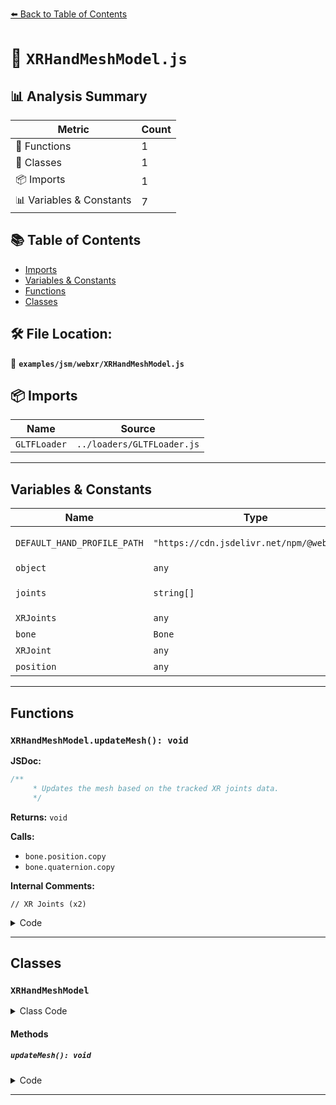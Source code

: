 [⬅️ Back to Table of Contents](../../../index.md)

# 📄 `XRHandMeshModel.js`

## 📊 Analysis Summary

| Metric | Count |
|--------|-------|
| 🔧 Functions | 1 |
| 🧱 Classes | 1 |
| 📦 Imports | 1 |
| 📊 Variables & Constants | 7 |

## 📚 Table of Contents

- [Imports](#imports)
- [Variables & Constants](#variables-constants)
- [Functions](#functions)
- [Classes](#classes)

## 🛠️ File Location:
📂 **`examples/jsm/webxr/XRHandMeshModel.js`**

## 📦 Imports

| Name | Source |
|------|--------|
| `GLTFLoader` | `../loaders/GLTFLoader.js` |


---

## Variables & Constants

| Name | Type | Kind | Value | Exported |
|------|------|------|-------|----------|
| `DEFAULT_HAND_PROFILE_PATH` | `"https://cdn.jsdelivr.net/npm/@webxr-...` | let/var | `'https://cdn.jsdelivr.net/npm/@webxr-input-profiles/assets@1.0/dist/profiles/...` | ✗ |
| `object` | `any` | let/var | `gltf.scene.children[ 0 ]` | ✗ |
| `joints` | `string[]` | let/var | `[ 'wrist', 'thumb-metacarpal', 'thumb-phalanx-proximal', 'thumb-phalanx-dista...` | ✗ |
| `XRJoints` | `any` | let/var | `this.controller.joints` | ✗ |
| `bone` | `Bone` | let/var | `this.bones[ i ]` | ✗ |
| `XRJoint` | `any` | let/var | `XRJoints[ bone.jointName ]` | ✗ |
| `position` | `any` | let/var | `XRJoint.position` | ✗ |


---

## Functions

### `XRHandMeshModel.updateMesh(): void`

**JSDoc:**
```typescript
/**
	 * Updates the mesh based on the tracked XR joints data.
	 */
```

**Returns:** `void`

**Calls:**

- `bone.position.copy`
- `bone.quaternion.copy`

**Internal Comments:**
```
// XR Joints (x2)
```

<details><summary>Code</summary>

```typescript
updateMesh() {

		// XR Joints
		const XRJoints = this.controller.joints;

		for ( let i = 0; i < this.bones.length; i ++ ) {

			const bone = this.bones[ i ];

			if ( bone ) {

				const XRJoint = XRJoints[ bone.jointName ];

				if ( XRJoint.visible ) {

					const position = XRJoint.position;

					bone.position.copy( position );
					bone.quaternion.copy( XRJoint.quaternion );
					// bone.scale.setScalar( XRJoint.jointRadius || defaultRadius );

				}

			}

		}

	}
```
</details>


---

## Classes

### `XRHandMeshModel`

<details><summary>Class Code</summary>

```ts
class XRHandMeshModel {

	/**
	 * Constructs a new XR hand mesh model.
	 *
	 * @param {XRHandModel} handModel - The hand model.
	 * @param {Group} controller - The WebXR controller.
	 * @param {?string} path - The model path.
	 * @param {XRHandedness} handedness - The handedness of the XR input source.
	 * @param {?Loader} [loader=null] - The loader. If not provided, an instance of `GLTFLoader` will be used to load models.
	 * @param {?Function} [onLoad=null] - A callback that is executed when a controller model has been loaded.
	 */
	constructor( handModel, controller, path, handedness, loader = null, onLoad = null ) {

		/**
		 * The WebXR controller.
		 *
		 * @type {Group}
		 */
		this.controller = controller;

		/**
		 * The hand model.
		 *
		 * @type {XRHandModel}
		 */
		this.handModel = handModel;

		/**
		 * An array of bones representing the bones
		 * of the hand skeleton.
		 *
		 * @type {Array<Bone>}
		 */
		this.bones = [];

		if ( loader === null ) {

			loader = new GLTFLoader();
			loader.setPath( path || DEFAULT_HAND_PROFILE_PATH );

		}

		loader.load( `${handedness}.glb`, gltf => {

			const object = gltf.scene.children[ 0 ];
			this.handModel.add( object );

			const mesh = object.getObjectByProperty( 'type', 'SkinnedMesh' );
			mesh.frustumCulled = false;
			mesh.castShadow = true;
			mesh.receiveShadow = true;

			const joints = [
				'wrist',
				'thumb-metacarpal',
				'thumb-phalanx-proximal',
				'thumb-phalanx-distal',
				'thumb-tip',
				'index-finger-metacarpal',
				'index-finger-phalanx-proximal',
				'index-finger-phalanx-intermediate',
				'index-finger-phalanx-distal',
				'index-finger-tip',
				'middle-finger-metacarpal',
				'middle-finger-phalanx-proximal',
				'middle-finger-phalanx-intermediate',
				'middle-finger-phalanx-distal',
				'middle-finger-tip',
				'ring-finger-metacarpal',
				'ring-finger-phalanx-proximal',
				'ring-finger-phalanx-intermediate',
				'ring-finger-phalanx-distal',
				'ring-finger-tip',
				'pinky-finger-metacarpal',
				'pinky-finger-phalanx-proximal',
				'pinky-finger-phalanx-intermediate',
				'pinky-finger-phalanx-distal',
				'pinky-finger-tip',
			];

			joints.forEach( jointName => {

				const bone = object.getObjectByName( jointName );

				if ( bone !== undefined ) {

					bone.jointName = jointName;

				} else {

					console.warn( `Couldn't find ${jointName} in ${handedness} hand mesh` );

				}

				this.bones.push( bone );

			} );

			if ( onLoad ) onLoad( object );

		} );

	}

	/**
	 * Updates the mesh based on the tracked XR joints data.
	 */
	updateMesh() {

		// XR Joints
		const XRJoints = this.controller.joints;

		for ( let i = 0; i < this.bones.length; i ++ ) {

			const bone = this.bones[ i ];

			if ( bone ) {

				const XRJoint = XRJoints[ bone.jointName ];

				if ( XRJoint.visible ) {

					const position = XRJoint.position;

					bone.position.copy( position );
					bone.quaternion.copy( XRJoint.quaternion );
					// bone.scale.setScalar( XRJoint.jointRadius || defaultRadius );

				}

			}

		}

	}

}
```
</details>

#### Methods

##### `updateMesh(): void`

<details><summary>Code</summary>

```ts
updateMesh() {

		// XR Joints
		const XRJoints = this.controller.joints;

		for ( let i = 0; i < this.bones.length; i ++ ) {

			const bone = this.bones[ i ];

			if ( bone ) {

				const XRJoint = XRJoints[ bone.jointName ];

				if ( XRJoint.visible ) {

					const position = XRJoint.position;

					bone.position.copy( position );
					bone.quaternion.copy( XRJoint.quaternion );
					// bone.scale.setScalar( XRJoint.jointRadius || defaultRadius );

				}

			}

		}

	}
```
</details>


---